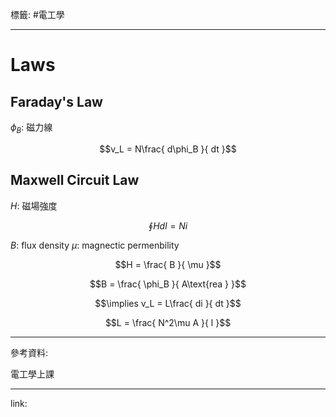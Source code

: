 標籤: #電工學 

---

# Laws

## Faraday's Law

$\phi_B$: 磁力線

$$v_L = N\frac{ d\phi_B }{ dt }$$

## Maxwell Circuit Law

$H$: 磁場強度

$$\oint Hdl = Ni$$

$B$: flux density
$\mu$: magnectic permenbility

$$H = \frac{ B }{ \mu }$$

$$B = \frac{ \phi_B }{ A\text{rea } }$$

$$\implies v_L = L\frac{ di }{ dt }$$

$$L = \frac{ N^2\mu A }{ l }$$

---

參考資料:

電工學上課

---

link:

